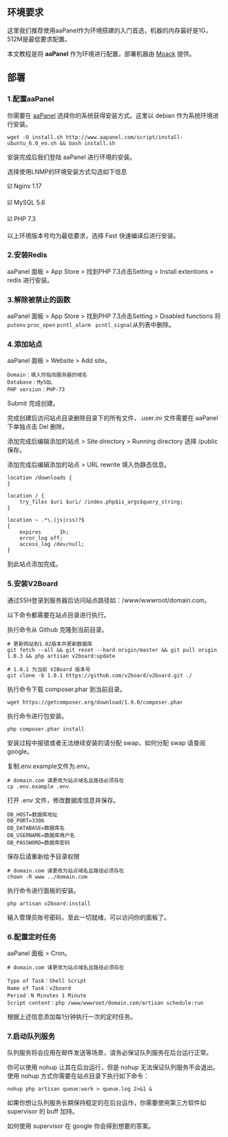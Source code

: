## 环境要求

这里我们推荐使用aaPanel作为环境搭建的入门首选，机器的内存最好是1G，512M是最低要求配置。

本文教程是将 **aaPanel** 作为环境进行配置，部署机器由 [Moack](https://www.moack.co.kr/dedicated.php) 提供。



## 部署

### 1.配置aaPanel

你需要在 [aaPanel](https://forum.aapanel.com/d/9-aapanel-linux-panel-6-5-4-installation-tutorial) 选择你的系统获得安装方式。这里以 debian 作为系统环境进行安装。

```shell
wget -O install.sh http://www.aapanel.com/script/install-ubuntu_6.0_en.sh && bash install.sh
```

安装完成后我们登陆 aaPanel 进行环境的安装。

选择使用LNMP的环境安装方式勾选如下信息

☑️ Nginx 1.17

☑️ MySQL 5.6

☑️ PHP 7.3

以上环境版本号均为最低要求，选择 Fast 快速编译后进行安装。

### 2.安装Redis

aaPanel 面板 > App Store > 找到PHP 7.3点击Setting > Install extentions > redis 进行安装。

### 3.解除被禁止的函数

aaPanel 面板 > App Store > 找到PHP 7.3点击Setting > Disabled functions 将 `putenv` `proc_open` `pcntl_alarm ` `pcntl_signal`从列表中删除。

### 4.添加站点

aaPanel 面板 > Website > Add site。

```
Domain：填入你指向服务器的域名
Database：MySQL
PHP version：PHP-73
```

Submit 完成创建。

完成创建后访问站点目录删除目录下的所有文件，.user.ini 文件需要在 aaPanel 下单独点击 Del 删除。

添加完成后编辑添加的站点 > Site directory > Running directory 选择 /public 保存。

添加完成后编辑添加的站点 > URL rewrite 填入伪静态信息。

```nginx
location /downloads {
}

location / {  
	try_files $uri $uri/ /index.php$is_args$query_string;  
}

location ~ .*\.(js|css)?$
{
    expires      1h;
    error_log off;
    access_log /dev/null; 
}
```

到此站点添加完成。

### 5.安装V2Board

通过SSH登录到服务器后访问站点路径如：/www/wwwroot/domain.com。

以下命令都需要在站点目录进行执行。

执行命令从 Github 克隆到当前目录。

```shell
# 更新网站到1.02版本并更新数据库
git fetch --all && git reset --hard origin/master && git pull origin 1.0.3 && php artisan v2board:update

# 1.0.1 为当前 V2Board 版本号
git clone -b 1.0.1 https://github.com/v2board/v2board.git ./
```

执行命令下载 composer.phar 到当前目录。

```shell
wget https://getcomposer.org/download/1.9.0/composer.phar
```

执行命令进行包安装。

```shell
php composer.phar install
```

安装过程中报错或者无法继续安装的请分配 swap，如何分配 swap 请查阅 google。

复制.env.example文件为.env。

```shell
# domain.com 请更改为站点域名且路径必须存在
cp .env.example .env
```

打开 .env 文件，修改数据库信息并保存。

```shell
DB_HOST=数据库地址
DB_PORT=3306
DB_DATABASE=数据库名
DB_USERNAME=数据库用户名
DB_PASSWORD=数据库密码
```

保存后请重新给予目录权限

```shell
# domain.com 请更改为站点域名且路径必须存在
chown -R www ../domain.com
```

执行命令进行面板的安装。

```shell
php artisan v2board:install
```

输入管理员账号密码，至此一切就绪，可以访问你的面板了。

### 6.配置定时任务

aaPanel 面板 > Cron。

```shell
# domain.com 请更改为站点域名且路径必须存在

Type of Task：Shell Script
Name of Task：v2board
Period：N Minutes 1 Minute
Script content：php /www/wwwroot/domain.com/artisan schedule:run
```

根据上述信息添加每1分钟执行一次的定时任务。

### 7.启动队列服务

队列服务将会应用在邮件发送等场景，请务必保证队列服务在后台运行正常。

你可以使用 nohup 让其在后台运行，但是 nohup 无法保证队列服务不会退出。 使用 nohup 方式你需要在站点目录下执行如下命令：

```shell
nohup php artisan queue:work > queue.log 2>&1 &
```

如果你想让队列服务长期保持稳定的在后台运作，你需要使用第三方软件如 supervisor 的 buff 加持。

如何使用 supervisor 在 google 你会得到想要的答案。
